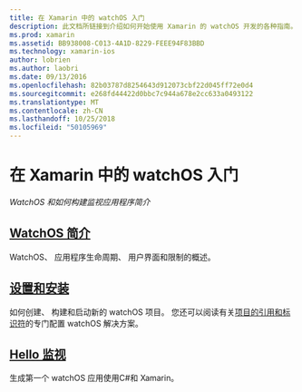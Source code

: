 ```yaml
---
title: 在 Xamarin 中的 watchOS 入门
description: 此文档所链接到介绍如何开始使用 Xamarin 的 watchOS 开发的各种指南。 链接的内容介绍了 watchOS、 介绍如何安装 xamarin，watchOS 支持和演示了如何生成初始应用程序。
ms.prod: xamarin
ms.assetid: BB938008-C013-4A1D-8229-FEEE94F83BBD
ms.technology: xamarin-ios
author: lobrien
ms.author: laobri
ms.date: 09/13/2016
ms.openlocfilehash: 82b03787d8254643d912073cbf22d045ff72e0d4
ms.sourcegitcommit: e268fd44422d0bbc7c944a678e2cc633a0493122
ms.translationtype: MT
ms.contentlocale: zh-CN
ms.lasthandoff: 10/25/2018
ms.locfileid: "50105969"
---
```

# <a name="getting-started-with-watchos-in-xamarin"></a>在 Xamarin 中的 watchOS 入门

_WatchOS 和如何构建监视应用程序简介_

## <a name="introduction-to-watchosioswatchosget-startedintro-to-watchosmd"></a>[WatchOS 简介](~/ios/watchos/get-started/intro-to-watchos.md)

WatchOS、 应用程序生命周期、 用户界面和限制的概述。

## <a name="setup--installationioswatchosget-startedinstallationmd"></a>[设置和安装](~/ios/watchos/get-started/installation.md)

如何创建、 构建和启动新的 watchOS 项目。
您还可以阅读有关[项目的引用和标识符](~/ios/watchos/get-started/project-references.md)的专门配置 watchOS 解决方案。

## <a name="hello-watchioswatchosget-startedhello-watchmd"></a>[Hello 监视](~/ios/watchos/get-started/hello-watch.md)

生成第一个 watchOS 应用使用C#和 Xamarin。

